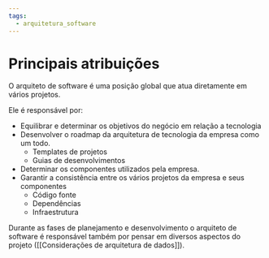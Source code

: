 ```yaml
---
tags:
  - arquitetura_software
---
```

# Principais atribuições

O arquiteto de software é uma posição global que atua diretamente em vários projetos.

Ele é responsável por:

- Equilibrar e determinar os objetivos do negócio em relação a tecnologia
- Desenvolver o roadmap da arquitetura de tecnologia da empresa como um todo.
	- Templates de projetos
	- Guias de desenvolvimentos
- Determinar os componentes utilizados pela empresa.
- Garantir a consistência entre os vários projetos da empresa e seus componentes
	- Código fonte
	- Dependências
	- Infraestrutura

Durante as fases de planejamento e desenvolvimento o arquiteto de software é responsável também por pensar em diversos aspectos do projeto ([[Considerações de arquitetura de dados]]).